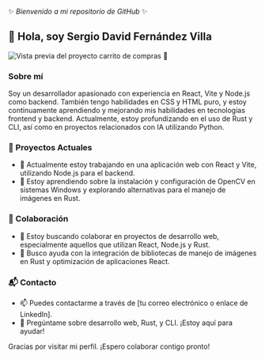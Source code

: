 ✨ _Bienvenido a mi repositorio de GitHub_ ✨

## 👋 Hola, soy Sergio David Fernández Villa

![Vista previa del proyecto carrito de compras 🛒](Frontend/public/imagesPreview/imagen__preview__carrito.PNG)

### Sobre mí

Soy un desarrollador apasionado con experiencia en React, Vite y Node.js como backend. También tengo habilidades en CSS y HTML puro, y estoy continuamente aprendiendo y mejorando mis habilidades en tecnologías frontend y backend. Actualmente, estoy profundizando en el uso de Rust y CLI, así como en proyectos relacionados con IA utilizando Python.

### 🚀 Proyectos Actuales
- 🔭 Actualmente estoy trabajando en una aplicación web con React y Vite, utilizando Node.js para el backend.
- 🌱 Estoy aprendiendo sobre la instalación y configuración de OpenCV en sistemas Windows y explorando alternativas para el manejo de imágenes en Rust.

### 🤝 Colaboración
- 👯 Estoy buscando colaborar en proyectos de desarrollo web, especialmente aquellos que utilizan React, Node.js y Rust.
- 🤔 Busco ayuda con la integración de bibliotecas de manejo de imágenes en Rust y optimización de aplicaciones React.

### 📬 Contacto
- 📫 Puedes contactarme a través de [tu correo electrónico o enlace de LinkedIn].
- 💬 Pregúntame sobre desarrollo web, Rust, y CLI. ¡Estoy aquí para ayudar!

Gracias por visitar mi perfil. ¡Espero colaborar contigo pronto!

<!--
**SergioDavidFernandezVilla/SergioDavidFernandezVilla** is a ✨ _special_ ✨ repository because its `README.md` (this file) appears on your GitHub profile.

Here are some ideas to get you started:

- 🔭 I’m currently working on ...
- 🌱 I’m currently learning ...
- 👯 I’m looking to collaborate on ...
- 🤔 I’m looking for help with ...
- 💬 Ask me about ...
- 📫 How to reach me: ...
- 😄 Pronouns: ...
- ⚡ Fun fact: ...
-->
